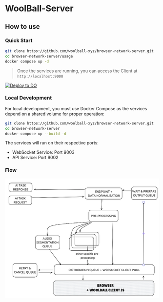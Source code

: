 # WoolBall-Server

## How to use

### Quick Start

```bash
git clone https://github.com/woolball-xyz/browser-network-server.git
cd browser-network-server/usage
docker compose up -d
```
> Once the services are running, you can access the Client at `http://localhost:9000`

[![Deploy to DO](https://www.deploytodo.com/do-btn-blue.svg)](https://cloud.digitalocean.com/apps/new?repo=https://github.com/woolball-xyz/browser-network-server/tree/deploy)


### Local Development

For local development, you must use Docker Compose as the services depend on a shared volume for proper operation:

```bash
git clone https://github.com/woolball-xyz/browser-network-server.git
cd browser-network-server
docker compose up --build -d
```

The services will run on their respective ports:
- WebSocket Service: Port 9003
- API Service: Port 9002

### Flow

![Current Network Status](current.png)
